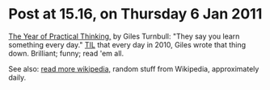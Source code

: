 # Post at 15.16, on Thursday 6 Jan 2011

[The Year of Practical
Thinking,](http://www.themorningnews.org/archives/opinions/the_year_of_practical_thinking.php "Some of my favourite articles are big lists.") by Giles Turnbull: "They say
you learn something every day." [TIL](http://www.reddit.com/r/todayilearned/ "Today I Learned") that every day in 2010, Giles wrote that thing down.
Brilliant; funny; read 'em all.

See also: [read more wikipedia,](http://www.readmorewikipedia.com/ "Lovely
design!") random stuff from Wikipedia, approximately daily.
